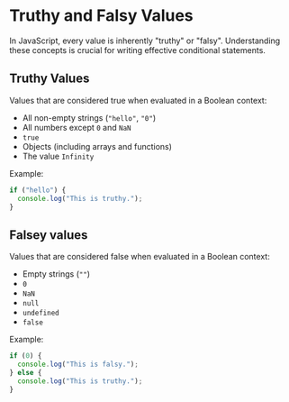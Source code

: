 # Truthy and Falsy Values

In JavaScript, every value is inherently "truthy" or "falsy". Understanding these concepts is crucial for writing effective conditional statements.

## Truthy Values

Values that are considered true when evaluated in a Boolean context:
- All non-empty strings (`"hello"`, `"0"`)
- All numbers except `0` and `NaN`
- `true`
- Objects (including arrays and functions)
- The value `Infinity`

Example:
```javascript
if ("hello") {
  console.log("This is truthy.");
}
```



## Falsey values

Values that are considered false when evaluated in a Boolean context:

- Empty strings (`""`)
- `0`
- `NaN`
- `null`
- `undefined`
- `false`

Example:

 ```javascript if ("hello") {  console.log("This is truthy."); }
 if (0) {
   console.log("This is falsy.");
 } else {
   console.log("This is truthy.");
 }
 ```